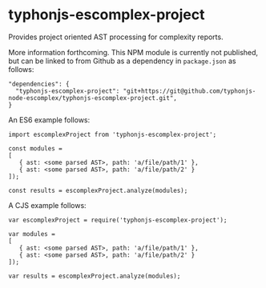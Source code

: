 # typhonjs-escomplex-project
Provides project oriented AST processing for complexity reports.

More information forthcoming. This NPM module is currently not published, but can be linked to from Github as a dependency in `package.json` as follows:
```
"dependencies": {
  "typhonjs-escomplex-project": "git+https://git@github.com/typhonjs-node-escomplex/typhonjs-escomplex-project.git",
}
```

An ES6 example follows:
```
import escomplexProject from 'typhonjs-escomplex-project';

const modules = 
[
   { ast: <some parsed AST>, path: 'a/file/path/1' },
   { ast: <some parsed AST>, path: 'a/file/path/2' }
]);

const results = escomplexProject.analyze(modules);
```


A CJS example follows:
```
var escomplexProject = require('typhonjs-escomplex-project');

var modules = 
[
   { ast: <some parsed AST>, path: 'a/file/path/1' },
   { ast: <some parsed AST>, path: 'a/file/path/2' }
]);

var results = escomplexProject.analyze(modules);
```
